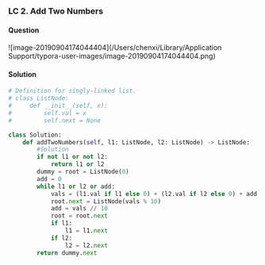 ### LC 2. Add Two Numbers

[Link]: https://leetcode.com/problems/add-two-numbers/description/

#### Question

![image-20190904174044404](/Users/chenxi/Library/Application Support/typora-user-images/image-20190904174044404.png)



#### Solution

```python
# Definition for singly-linked list.
# class ListNode:
#     def __init__(self, x):
#         self.val = x
#         self.next = None

class Solution:
    def addTwoNumbers(self, l1: ListNode, l2: ListNode) -> ListNode:
        #Solution
        if not l1 or not l2:
            return l1 or l2
        dummy = root = ListNode(0)
        add = 0
        while l1 or l2 or add:
            vals = (l1.val if l1 else 0) + (l2.val if l2 else 0) + add
            root.next = ListNode(vals % 10)
            add = vals // 10
            root = root.next
            if l1:
                l1 = l1.next
            if l2:
                l2 = l2.next
        return dummy.next
```

